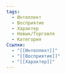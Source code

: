 ```yaml
---
tags:
  - Интеллект
  - Восприятие
  - Характер
  - Навык/Торговля
  - Категория
Ссылки:
  - "[[Интеллект]]"
  - "[[Восприятие]]"
  - "[[Характер]]"
---
```

